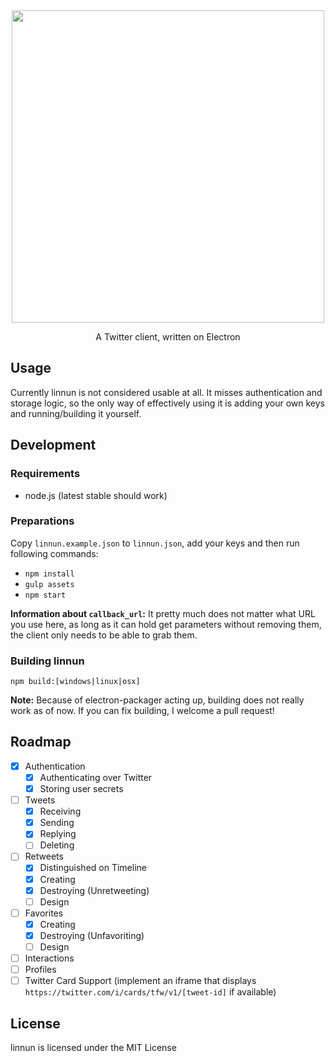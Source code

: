 <div align='center'>
  <img width=500px src='http://file.pixelde.su/linnun-logo.png'>
</div>

<p align='center'>
  A Twitter client, written on Electron
</p>

## Usage
Currently linnun is not considered usable at all. It misses authentication and storage logic,
so the only way of effectively using it is adding your own keys and running/building it yourself.

## Development

### Requirements

* node.js (latest stable should work)

### Preparations

Copy `linnun.example.json` to `linnun.json`, add your keys and then run following commands:

* `npm install`
* `gulp assets`
* `npm start`

**Information about `callback_url`:** It pretty much does not matter what URL you use here, as long
as it can hold get parameters without removing them, the client only needs to be able to grab them.

### Building linnun

`npm build:[windows|linux|osx]`

**Note:** Because of electron-packager acting up, building does not really work as of now. If you can
fix building, I welcome a pull request!

## Roadmap

* [x] Authentication
  * [x] Authenticating over Twitter
  * [x] Storing user secrets
* [ ] Tweets
  * [x] Receiving
  * [x] Sending
  * [x] Replying
  * [ ] Deleting
* [ ] Retweets
  * [x] Distinguished on Timeline
  * [x] Creating
  * [x] Destroying (Unretweeting)
  * [ ] Design
* [ ] Favorites
  * [x] Creating
  * [x] Destroying (Unfavoriting)
  * [ ] Design
* [ ] Interactions
* [ ] Profiles
* [ ] Twitter Card Support (implement an iframe that displays `https://twitter.com/i/cards/tfw/v1/[tweet-id]` if available)

## License

linnun is licensed under the MIT License
